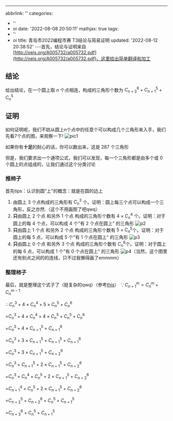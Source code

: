 ---
abbrlink: ''
categories:
- ''
- oi
date: '2022-08-08 20:50:11'
mathjax: true
tags:
- ''
- oi
title: 青岛市2022编程市赛 T3结论与简易证明
updated: '2022-08-12 20:38:52'
---首先，结论与证明来自[http://oeis.org/A005732/a005732.pdf](http://oeis.org/A005732/a005732.pdf)，这里给出简单翻译和加工

## 结论

给出结论，在一个圆上取 $n$ 个点相连，构成的三角形个数为 $C_{n+3}^6+C_{n+1}^5+C_n^5$

## 证明

如何证明呢，我们不妨从圆上n个点中的任意个可以构成几个三角形来入手，我们先看7个点的图，来观察一下! ![pic1](https://cdn.staticaly.com/gh/JesseJeson/picture-api@master/20220808/p1.eha92tx5hhs.png)

如果你有**十足**的耐心的话，你可以数出来，这是 $287$ 个三角形

但是，我们要求出一个通项公式，我们可以发现，每一个三角形都是由多个或 $0$ 个圆上的点组成的，让我们通过这个分类讨论

### 推柿子

首先tips：认识到圆“上"的概念：就是在圆的边上

1. 由圆上 $3$ 个点构成的三角形有 $C_n^3$ 个。证明：圆上每三个点可以构成一个三角形，反之亦然.（这个不用画图了吧qwq）
2. **只**由圆上 $2$ 个点 和另外 $1$ 个点 构成的三角形个数有 $4 \times C_n^4$ 个。证明：对于圆上的每 $4$ 个点，可以构成 $4$ 个"有 $2$ 个点在圆上" 的三角形  ![p2](https://cdn.staticaly.com/gh/JesseJeson/picture-api@master/20220808/p2.79xiq53ffrs0.png)
3. **只**由圆上 $1$ 个点 和另外 $2$ 个点 构成的三角形个数有 $5 \times C_n^5$个。证明：对于圆上的每 $5$ 点，可以构成 $5$ 个"有 $1$ 个点在圆上" 的三角形  ![p3](https://cdn.staticaly.com/gh/JesseJeson/picture-api@master/20220808/p3.djwlibx0skw.png)
4. **只**由圆上 $0$ 个点 和另外 $3$ 个点 构成的三角形个数有 $C_n^6$个。证明：对于圆上的每 $6$ 点，可以构成 $1$ 个"有 $0$ 个点在圆上" 的三角形  ![p4](https://cdn.staticaly.com/gh/JesseJeson/picture-api@master/20220808/p4.19ep3c9lu33.png)（当然，这个图里还有别点之间的的连线，只不过我懒得画了emmmm）

### 整理柿子

最后，就是整理这个式子了（挺复杂的qwq）（参考[this](https://blog.imoier.xyz/posts/13240/)）
$\because C_{n+1}^m = C_{n}^m + C_{n}^{m-1}$

$\therefore C_n^3 + 4 \times C_n^4 + 5 \times C_n^5 + C_n^6$

=$C_n^3 + 4 \times C_n^4 + 4 \times C_n^5 + C_n^5 + C_n^6$

=$C_n^3 + 4 \times C_{n+1}^5 + C_{n+1}^6$

=$C_n^3 + 3 \times C_{n+1}^5 + C_{n+1}^5 + C_{n+1}^6$

=$C_n^3 + 3 \times C_{n+1}^5 + C_{n+2}^6$

=$C_n^3 + C_{n+1}^5 + 2 \times C_{n+1}^5 + C_{n+2}^6$

=$C_n^3 + C_n^4 + C_n^5 + 2 \times C_{n+1}^5 + C_{n+2}^6$

=$C_{n+1}^4 + C_n^5 + 2 \times C_{n+1}^5 + C_{n+2}^6$

=$C_{n+2}^5 + C_{n+2}^6+C_n^5+C_{n+1}^5$

=$C_{n+3}^6 + C_n^5+C_{n+1}^5$

